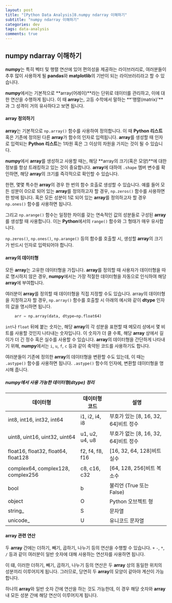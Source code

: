 ```yaml
---
layout: post
title: "[Python Data Analysis]8.numpy ndarray 이해하기"
subtitle: "numpy ndarray 이해하기"
categories: dev
tags: data-analysis
comments: true
---
```


## numpy ndarray 이해하기

**numpy**는 특히 벡터 및 행렬 연산에 있어 편의성을 제공하는 라이브러리로, 여러분들이 추후 많이 사용하게 될 **pandas**와 **matplotlib**의 기반이 되는 라이브러리라고 할 수 있습니다.


**numpy**에서는 기본적으로 **array(어레이)**라는 단위로 데이터를 관리하고, 이에 대한 연산을 수행하게 됩니다. 이 때 **array**는, 고등 수학에서 말하는 **'행렬(matrix)'**과 그 성격이 거의 유사하다고 보면 됩니다.


#### array 정의하기

**array**는 기본적으로 `np.array()` 함수를 사용하여 정의합니다. 이 때 **Python 리스트** 혹은 기존에 정의된 다른 **array**가 함수의 인자로 입력됩니다. **array**를 생성할 때 인자로 입력되는 **Python 리스트**는 1차원 혹은 그 이상의 차원을 가지는 것이 될 수 있습니다.


**numpy**에서 **array**를 생성하고 사용할 때는, 해당 **array의 크기(혹은 모양)**에 대한 정보를 항상 트래킹하고 있는 것이 중요합니다. **array**에 대하여 `.shape` 멤버 변수를 확인하면, 해당 **array**의 크기를 즉각적으로 확인할 수 있습니다.


한편, 몇몇 특수한 **array**의 경우 한 번의 함수 호출로 생성할 수 있습니다. 예를 들어 모든 성분이 0으로 되어 있는 **array**를 정의하고자 할 경우, `np.zeros()` 함수를 사용하면 한 방에 됩니다. 혹은 모든 성분이 1로 되어 있는 **array**를 정의하고자 할 경우 `np.ones()` 함수를 사용하면 됩니다.


그리고 `np.arange()` 함수는 일정한 차이를 갖는 연속적인 값의 성분들로 구성된 **array**를 생성할 때 사용합니다. 이는 **Python**에서의 `range()` 함수와 그 형태가 매우 유사합니다.


`np.zeros()`, `np.ones()`, `np.arange()` 등의 함수를 호출할 시, 생성할 **array**의 크기가 반드시 인자로 입력되어야 합니다.


#### array의 데이터형

모든 **array**는 고유한 데이터형을 가집니다. **array**를 정의할 때 사용자가 데이터형을 따로 명시하지 않은 경우, **numpy**에서는 가장 적절한 데이터형을 자동으로 인식하여 해당 **array**에 부여합니다.


여러분이 **array**를 정의할 때 데이터형을 직접 지정할 수도 있습니다. array의 데이터형을 지정하고자 할 경우, `np.array()` 함수를 호출할 시 아래의 예시와 같이 **dtype** 인자의 값을 명시하면 됩니다.

```python
    arr = np.array(data, dtype=np.float64)
```
`int`나 `float` 뒤에 붙는 숫자는, 해당 **array**의 각 성분을 표현할 때 메모리 상에서 몇 비트를 사용할 것인지 나타내는 숫자입니다. 이 숫자가 더 클 수록, 해당 **array** 상에서 길이가 더 긴 정수 혹은 실수를 사용할 수 있습니다. **array**의 데이터형을 간단하게 나타내기 위해, **numpy**에서는 `i`, `u`, `f`, `c` 등과 같이 축약된 코드를 사용하기도 합니다.


여러분들이 기존에 정의한 **array**의 데이터형을 변환할 수도 있는데, 이 때는 `.astype()` 함수를 사용하면 됩니다. `.astype()` 함수의 인자에, 변환할 데이터형을 명시해 줍니다.


##### numpy에서 사용 가능한 데이터형(dtype) 정리
| 데이터형                            | 데이터형 코드   | 설명                                 |
| ----------------------------------- | --------------- | -----------------------------------|
| int8, int16, int32, int64           | i1, i2, i4, i8  | 부호가 있는 [8, 16, 32, 64]비트 정수 |
| uint8, uint16, uint32, uint64       | u1, u2, u4, u8  | 부호가 없는 [8, 16, 32, 64]비트 정수 |
| float16, float32, float64, float128 | f2, f4, f8, f16 | [16, 32, 64, 128]비트 실수           |
| complex64, complex128, complex256   | c8, c16, c32    | [64, 128, 256]비트 복소수            |
| bool                                | b               | 불리언 (True 또는 False)             |
| object                              | O               | Python 오브젝트 형                   |
| string_                             | S               | 문자열                               |
| unicode_                            | U               | 유니코드 문자열                      |

#### array 관련 연산

두 **array** 간에는 더하기, 빼기, 곱하기, 나누기 등의 연산을 수행할 수 있습니다. `+` `-`, `*`, `/` 등과 같이 여러분이 일반 숫자에 대해 사용하는 연산자를 사용하면 됩니다.

이 떄, 이러한 더하기, 빼기, 곱하기, 나누기 등의 연산은 두 **array** 상의 동일한 위치의 성분끼리 이루어지게 됩니다. 그러므로, 당연히 두 **array**의 모양이 같아야 계산이 가능합니다.

하나의 **array**와 일반 숫자 간에 연산을 하는 것도 가능한데, 이 경우 해당 숫자와 **array** 내 모든 성분 간에 해당 연산이 이루어지게 됩니다.
